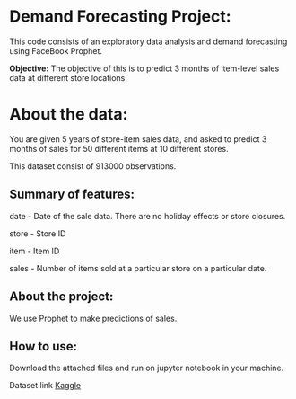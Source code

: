 # Demand Forecasting Project:

This code consists of an exploratory data analysis and demand forecasting using FaceBook Prophet.

**Objective:** The objective of this is to predict 3 months of item-level sales data at different store locations.

# About the data:

You are given 5 years of store-item sales data, and asked to predict 3 months of sales for 50 different items at 10 different stores.

This dataset consist of 913000 observations.

## Summary of features:

date - Date of the sale data. There are no holiday effects or store closures.

store - Store ID

item - Item ID

sales - Number of items sold at a particular store on a particular date.

## About the project:

We use Prophet to make predictions of sales.

## How to use:

Download the attached files and run on jupyter notebook in your machine.

Dataset link [Kaggle](https://www.kaggle.com/c/demand-forecasting-kernels-only/data)
